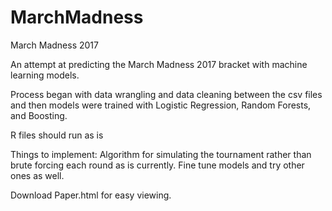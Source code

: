 # MarchMadness
March Madness 2017

An attempt at predicting the March Madness 2017 bracket with machine learning models. 

Process began with data wrangling and data cleaning between the csv files and then models were trained with Logistic Regression, Random Forests, and Boosting.

R files should run as is

Things to implement:
  Algorithm for simulating the tournament rather than brute forcing each round as is currently.
  Fine tune models and try other ones as well.

Download Paper.html for easy viewing.
